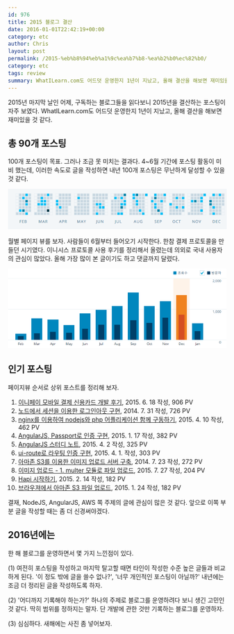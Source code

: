 ```yaml
---
id: 976
title: 2015 블로그 결산
date: 2016-01-01T22:42:19+00:00
category: etc
author: Chris
layout: post
permalink: /2015-%eb%b8%94%eb%a1%9c%ea%b7%b8-%ea%b2%b0%ec%82%b0/
category: etc
tags: review
summary: WhatILearn.com도 어드덧 운영한지 1년이 지났고, 올해 결산을 해보면 재미있을 것 같다.
---
```

2015년 마지막 날인 어제, 구독하는 블로그들을 읽다보니 2015년을 결산하는 포스팅이 자주 보였다. WhatILearn.com도 어드덧 운영한지 1년이 지났고, 올해 결산을 해보면 재미있을 것 같다.

## 총 90개 포스팅

100개 포스팅이 목표. 그러나 조금 못 미치는 결과다. 4~6월 기간에 포스팅 활동이 미비 했는데, 이러한 속도로 글을 작성하면 내년 100개 포스팅은 무난하게 달성할 수 있을 것 같다.

![graph](/assets/imgs/2016/graph.png)


월별 페이지 뷰를 보자. 사람들이 6월부터 들어오기 시작한다. 한참 결제 프로토콜을 만들던 시기였다. 이니시스 프로토콜 사용 후기를 정리해서 올렸는데 의외로 국내 사용자의 관심이 많았다. 올해 가장 많이 본 글이기도 하고 댓글까지 달렸다.

![graph2](/assets/imgs/2016/graph2.png)

## 인기 포스팅

페이지뷰 순서로 상위 포스트를 정리해 보자.

1. [이니페이 모바일 결제 신용카드 개발 후기](/%EC%9D%B4%EB%8B%88%ED%8E%98%EC%9D%B4-%EB%AA%A8%EB%B0%94%EC%9D%BC-%EA%B2%B0%EC%A0%9C-%EC%8B%A0%EC%9A%A9%EC%B9%B4%EB%93%9C-%EA%B0%9C%EB%B0%9C-%ED%9B%84%EA%B8%B0/), 2015. 6. 18 작성, 906 PV
1. [노드에서 세션을 이용한 로그인아웃 구현](/%EB%85%B8%EB%93%9C%EC%97%90%EC%84%9C-%EC%84%B8%EC%85%98%EC%9D%84-%EC%9D%B4%EC%9A%A9%ED%95%9C-%EB%A1%9C%EA%B7%B8%EC%9D%B8%EC%95%84%EC%9B%83-%EA%B5%AC%ED%98%84/), 2014. 7. 31 작성, 726 PV
1. [nginx를 이용하여 nodejs와 php 어플리케이션 함께 구동하기](/how-to-run-nodejs-and-php-by-using-nginx/), 2015. 4. 10 작성, 462 PV
1. [AngularJS, Passport로 인증 구현](/angularjs-passport%EB%A1%9C-%EC%9D%B8%EC%A6%9D%EA%B5%AC%ED%98%84/), 2015. 1. 17 작성, 382 PV
1. [AngularJS 스터디 노트](/angularjs-%EC%8A%A4%ED%84%B0%EB%94%94-%EB%85%B8%ED%8A%B8/), 2015. 4. 2 작성, 325 PV
1. [ui-route로 라우팅 인증 구현](/ui-route%EB%A1%9C-%EB%9D%BC%EC%9A%B0%ED%8C%85-%EC%9D%B8%EC%A6%9D-%EA%B5%AC%ED%98%84/), 2015. 4. 1. 작성, 303 PV
1. [아마존 S3를 이용한 이미지 업로드 서버 구축](/%EC%95%84%EB%A7%88%EC%A1%B4-s3%EB%A5%BC-%EC%9D%B4%EC%9A%A9%ED%95%9C-%EC%9D%B4%EB%AF%B8%EC%A7%80-%EC%97%85%EB%A1%9C%EB%93%9C-%EC%84%9C%EB%B2%84-%EA%B5%AC%EC%B6%95/), 2014. 7. 23 작성, 272 PV
1. [이미지 업로드 - 1. multer 모듈로 파일 업로드](/%EC%9D%B4%EB%AF%B8%EC%A7%80-%EC%97%85%EB%A1%9C%EB%93%9C-1-multer-%EB%AA%A8%EB%93%88%EB%A1%9C-%ED%8C%8C%EC%9D%BC-%EC%97%85%EB%A1%9C%EB%93%9C/), 2015. 7. 27 작성, 204 PV
1. [Hapi 시작하기](/start-with-hapi/), 2015. 2. 14 작성, 182 PV
1. [브라우져에서 아마존 S3 파일 업로드](/%EB%B8%8C%EB%9D%BC%EC%9A%B0%EC%A0%B8%EC%97%90%EC%84%9C-%EC%95%84%EB%A7%88%EC%A1%B4-s3-%ED%8C%8C%EC%9D%BC-%EC%97%85%EB%A1%9C%EB%93%9C/), 2015. 1. 24 작성, 182 PV

결재, NodeJS, AngularJS, AWS 쪽 주제의 글에 관심이 많은 것 같다. 앞으로 이쪽 부분 글을 작성할 때는 좀 더 신경써야겠다.


## 2016년에는

한 해 블로그를 운영하면서 몇 가지 느낀점이 있다.

(1) 여전히 포스팅을 작성하고 마지막 탈고할 때면 타인이 작성한 수준 높은 글들과 비교하게 된다. '이 정도 밖에 글을 쓸수 없나?', '너무 개인적인 포스팅이 아닐까?' 내년에는 조금 더 정리된 글을 작성하도록 하자.

(2) '어디까지 기록해야 하는가?' 하나의 주제로 블로그를 운영하려다 보니 생긴 고민인것 같다. 딱히 범위를 정하지는 말자. 단 개발에 관한 것만 기록하는 블로그를 운영하자.

(3) 심심하다. 새해에는 사진 좀 넣어보자.
